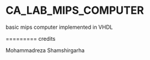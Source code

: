 # CA_LAB_MIPS_COMPUTER
basic mips computer implemented in VHDL

=========
credits

Mohammadreza Shamshirgarha
